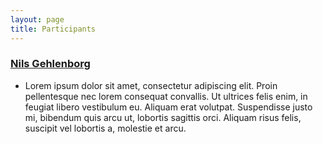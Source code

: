 ```yaml
---
layout: page
title: Participants
---
```

### [Nils Gehlenborg](gehlenborglab.com)
- Lorem ipsum dolor sit amet, consectetur adipiscing elit. Proin pellentesque nec lorem consequat convallis. Ut ultrices felis enim, in feugiat libero vestibulum eu. Aliquam erat volutpat. Suspendisse justo mi, bibendum quis arcu ut, lobortis sagittis orci. Aliquam risus felis, suscipit vel lobortis a, molestie et arcu.
